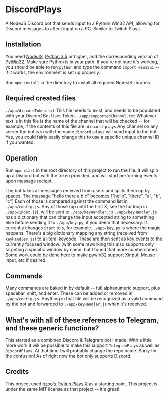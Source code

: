# DiscordPlays
A NodeJS Discord bot that sends input to a Python Win32 API, allowing for Discord messages to affect input on a PC. Similar to Twitch Plays.

## Installation
You need [NodeJS](https://nodejs.org/en/download/), [Python 3.5](https://www.python.org/downloads/release/python-364/) or higher, and the corresponding version of [PyWin32](https://github.com/mhammond/pywin32/releases). Make sure Python is in your path. If you're not sure it's working, you should be able to run `python` and type the command `import win32ui` -- if it works, the environment is set up properly.

Run `npm install` in the directory to install all required NodeJS libraries. 

## Required created files
`./app/discordToken.txt`
    This file needs to exist, and needs to be populated with your Discord Bot User Token.
`./app/supportedChannel.txt`
    Whatever text is in this file is the name of the channel that will be checked -- for example, if the contents of this file are:
    ```
    discord-plays
    ```
    Any channel on any server the bot is in with the name `discord-plays` will send input to the bot. Yes, you could fairly easily change this to use a specific unique channel ID if you wanted.

## Operation
Run `npm start` in the root directory of this project to run the file. It will spin up a Discord bot with the token provided, and will start performing events upon message reciept.

The bot takes all messages received from users and splits them up by spaces. The message "hello there a b c" becomes ["hello", "there", "a", "b", "c"]
Each of those is compared against the command list in `./app/config.js`. Any of those (up until the first X, see the for loop in `./app/index.js`), will be sent to `./app/keyHandler.js`
`./app/keyHandler.js` has a dictionary that can change the input accepted string to something else before sending it to `./app/key.py`, if you deem that necessary. It currently changes `Start` to `s`, for example.
`./app/key.py` is where the magic happens. There's a big dictionary mapping any string (received from `keyHandler.js`) to a literal keycode. These are then sent as key events to the currently focused window. (with some reworking this also supports only targeting a specific window by name, but I found that more cumbersome).
    Some work could be done here to make pywin32 support Xinput, Mouse input, etc if desired.

## Commands
Many commands are baked in by default -- full alphanumeric support, plus spacebar, shift, and enter. These can be added or removed in `./app/config.js`. Anything in that file will be recognized as a valid command by the bot and forwarded to `./app/keyHandler.js` when it's received.

## What's with all of these references to Telegram, and these generic functions?
This started as a combined Discord & Telegram bot I made. With a little more work it will be possible to make this support `TelegramPlays` as well as `DiscordPlays`. At that time I will probably change the repo name. Sorry for the confusion! As of right now the bot only supports Discord.

## Credits
This project used [hzoo's Twitch Plays X](https://github.com/hzoo/TwitchPlaysX/) as a starting point. This project is under the same MIT license as that project -- it's great!